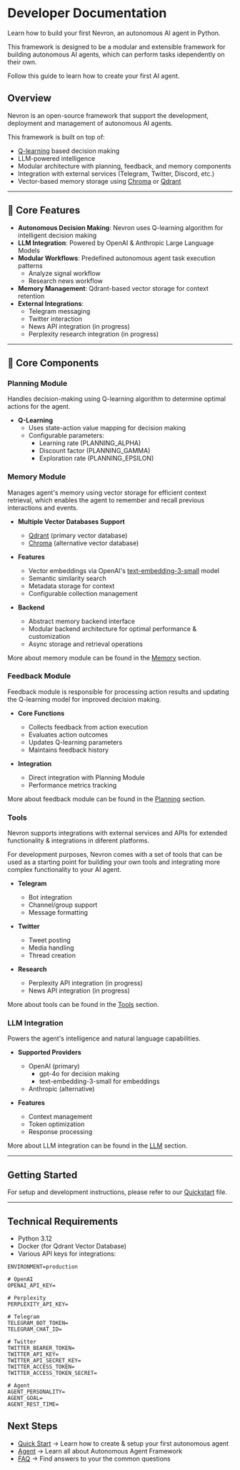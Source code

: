 # Developer Documentation

Learn how to build your first Nevron, an autonomous AI agent in Python.

This framework is designed to be a modular and extensible framework for building autonomous AI agents, which can perform tasks idependently on their own.

Follow this guide to learn how to create your first AI agent.

## Overview

Nevron is an open-source framework that support the development, deployment and management of autonomous AI agents.

This framework is built on top of:

- [Q-learning](https://en.wikipedia.org/wiki/Q-learning) based decision making
- LLM-powered intelligence
- Modular architecture with planning, feedback, and memory components
- Integration with external services (Telegram, Twitter, Discord, etc.)
- Vector-based memory storage using [Chroma](https://www.trychroma.com/) or [Qdrant](https://qdrant.tech/)

-----

## 💎 Core Features

- **Autonomous Decision Making**: Nevron uses Q-learning algorithm for intelligent decision making
- **LLM Integration**: Powered by OpenAI & Anthropic Large Language Models
- **Modular Workflows**: Predefined autonomous agent task execution patterns
    - Analyze signal workflow
    - Research news workflow
- **Memory Management**: Qdrant-based vector storage for context retention
- **External Integrations**:
    - Telegram messaging
    - Twitter interaction
    - News API integration (in progress)
    - Perplexity research integration (in progress)

-----

## 🧠 Core Components

### Planning Module
Handles decision-making using Q-learning algorithm to determine optimal actions for the agent.

- **Q-Learning**
  - Uses state-action value mapping for decision making
  - Configurable parameters:
    - Learning rate (PLANNING_ALPHA)
    - Discount factor (PLANNING_GAMMA) 
    - Exploration rate (PLANNING_EPSILON)

### Memory Module
Manages agent's memory using vector storage for efficient context retrieval, which enables the agent to remember and recall previous interactions and events.

- **Multiple Vector Databases Support**
    - [Qdrant](https://qdrant.tech/) (primary vector database)
    - [Chroma](https://www.trychroma.com/) (alternative vector database)

- **Features**
    - Vector embeddings via OpenAI's [text-embedding-3-small](https://platform.openai.com/docs/guides/embeddings/what-are-embeddings) model
    - Semantic similarity search
    - Metadata storage for context
    - Configurable collection management

- **Backend**
    - Abstract memory backend interface
    - Modular backend architecture for optimal performance & customization
    - Async storage and retrieval operations

More about memory module can be found in the [Memory](agent/memory.md) section.

### Feedback Module

Feedback module is responsible for processing action results and updating the Q-learning model for improved decision making.

- **Core Functions**
  - Collects feedback from action execution
  - Evaluates action outcomes
  - Updates Q-learning parameters
  - Maintains feedback history

- **Integration**
  - Direct integration with Planning Module
  - Performance metrics tracking

More about feedback module can be found in the [Planning](agent/planning.md) section.

### Tools

Nevron supports integrations with external services and APIs for extended functionality & integrations in diferent platforms.

For development purposes, Nevron comes with a set of tools that can be used as a starting point for building your own tools and integrating more complex functionality to your AI agent.

- **Telegram**
    - Bot integration
    - Channel/group support
    - Message formatting

- **Twitter**
    - Tweet posting
    - Media handling
    - Thread creation

- **Research**
    - Perplexity API integration (in progress)
    - News API integration (in progress)

More about tools can be found in the [Tools](agent/tools.md) section.

### LLM Integration

Powers the agent's intelligence and natural language capabilities.

- **Supported Providers**
  - OpenAI (primary)
    - gpt-4o for decision making
    - text-embedding-3-small for embeddings
  - Anthropic (alternative)
  
- **Features**
  - Context management
  - Token optimization
  - Response processing

More about LLM integration can be found in the [LLM](agent/llm.md) section.

-----

## Getting Started

For setup and development instructions, please refer to our [Quickstart](quickstart.md) file.

-----

## Technical Requirements

- Python 3.12
- Docker (for Qdrant Vector Database)
- Various API keys for integrations:

```
ENVIRONMENT=production

# OpenAI
OPENAI_API_KEY=

# Perplexity
PERPLEXITY_API_KEY=

# Telegram
TELEGRAM_BOT_TOKEN=
TELEGRAM_CHAT_ID=

# Twitter
TWITTER_BEARER_TOKEN=
TWITTER_API_KEY=
TWITTER_API_SECRET_KEY=
TWITTER_ACCESS_TOKEN=
TWITTER_ACCESS_TOKEN_SECRET=

# Agent
AGENT_PERSONALITY=
AGENT_GOAL=
AGENT_REST_TIME=
```


## Next Steps

- [Quick Start](quickstart.md) → Learn how to create & setup your first autonomous agent
- [Agent](agent/overview.md) → Learn all about Autonomous Agent Framework
- [FAQ](faq.md) → Find answers to your the common questions